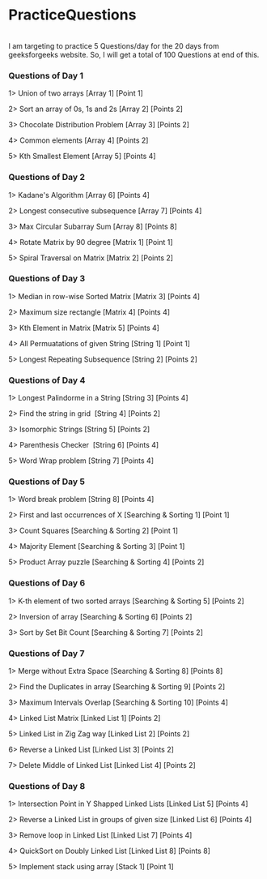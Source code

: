 # PracticeQuestions
<br>
I am targeting to practice 5 Questions/day for the 20 days from geeksforgeeks website.
So, I will get a total of 100 Questions at end of this.

### Questions of Day 1

1> Union of two arrays [Array 1] [Point 1]
   
2> Sort an array of 0s, 1s and 2s [Array 2] [Points 2]

3> Chocolate Distribution Problem [Array 3] [Points 2]
   
4> Common elements [Array 4] [Points 2]

5> Kth Smallest Element [Array 5] [Points 4]

### Questions of Day 2

1> Kadane's Algorithm [Array 6] [Points 4]

2> Longest consecutive subsequence [Array 7] [Points 4]

3> Max Circular Subarray Sum [Array 8] [Points 8]

4> Rotate Matrix by 90 degree [Matrix 1] [Point 1]

5> Spiral Traversal on Matrix [Matrix 2] [Points 2]

### Questions of Day 3

1> Median in row-wise Sorted Matrix [Matrix 3] [Points 4]

2> Maximum size rectangle [Matrix 4] [Points 4]

3> Kth Element in Matrix [Matrix 5] [Points 4]

4> All Permuatations of given String [String 1] [Point 1]

5> Longest Repeating Subsequence [String 2] [Points 2]

### Questions of Day 4

1> Longest Palindorme in a String [String 3] [Points 4]

2> Find the string in grid  [String 4] [Points 2]

3> Isomorphic Strings [String 5] [Points 2]

4> Parenthesis Checker  [String 6] [Points 4]

5> Word Wrap problem [String 7] [Points 4]

### Questions of Day 5

1> Word break problem [String 8] [Points 4]

2> First and last occurrences of X [Searching & Sorting 1] [Point 1]

3> Count Squares [Searching & Sorting 2] [Point 1]

4> Majority Element [Searching & Sorting 3] [Point 1]

5> Product Array puzzle [Searching & Sorting 4] [Points 2]

### Questions of Day 6

1> K-th element of two sorted arrays [Searching & Sorting 5] [Points 2]

2> Inversion of array [Searching & Sorting 6] [Points 2]

3> Sort by Set Bit Count [Searching & Sorting 7] [Points 2]

### Questions of Day 7

1> Merge without Extra Space [Searching & Sorting 8] [Points 8]

2> Find the Duplicates in array [Searching & Sorting 9] [Points 2]

3> Maximum Intervals Overlap [Searching & Sorting 10] [Points 4]

4> Linked List Matrix [Linked List 1] [Points 2]

5> Linked List in Zig Zag way [Linked List 2] [Points 2]

6> Reverse a Linked List [Linked List 3] [Points 2]

7> Delete Middle of Linked List [Linked List 4] [Points 2]

### Questions of Day 8

1> Intersection Point in Y Shapped Linked Lists [Linked List 5] [Points 4]

2> Reverse a Linked List in groups of given size [Linked List 6] [Points 4]

3> Remove loop in Linked List [Linked List 7] [Points 4]

4> QuickSort on Doubly Linked List [Linked List 8] [Points 8]

5> Implement stack using array [Stack 1] [Point 1]
